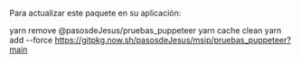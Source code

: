 
Para actualizar este paquete en su aplicación:


yarn remove @pasosdeJesus/pruebas_puppeteer
yarn cache clean
yarn add --force https://gitpkg.now.sh/pasosdeJesus/msip/pruebas_puppeteer?main
